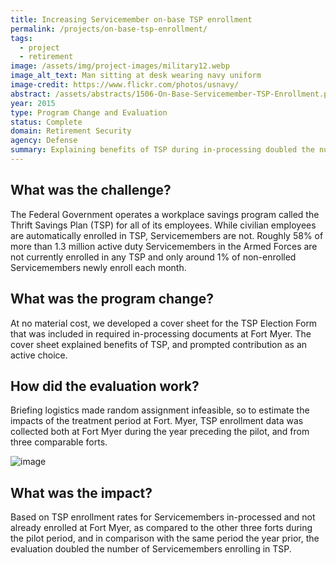 ```yaml
---
title: Increasing Servicemember on-base TSP enrollment
permalink: /projects/on-base-tsp-enrollment/
tags:
  - project
  - retirement
image: /assets/img/project-images/military12.webp
image_alt_text: Man sitting at desk wearing navy uniform
image-credit: https://www.flickr.com/photos/usnavy/
abstract: /assets/abstracts/1506-On-Base-Servicemember-TSP-Enrollment.pdf
year: 2015
type: Program Change and Evaluation
status: Complete
domain: Retirement Security
agency: Defense
summary: Explaining benefits of TSP during in-processing doubled the number of Servicemembers enrolling
---
```

## What was the challenge?
The Federal Government operates a workplace savings program called the Thrift Savings Plan (TSP) for all of its employees. While civilian employees are automatically enrolled in TSP, Servicemembers are not. Roughly 58% of more than 1.3 million active duty Servicemembers in the Armed Forces are not currently enrolled in any TSP and only around 1% of non-enrolled Servicemembers newly enroll each month.

## What was the program change?
At no material cost, we developed a cover sheet for the TSP Election Form that was included in required in-processing documents  at Fort Myer. The cover sheet explained benefits of TSP, and  prompted contribution as an active choice.

## How did the evaluation work?
Briefing logistics made random assignment infeasible, so to estimate the impacts of the treatment period at Fort. Myer, TSP enrollment data was collected both at Fort Myer during the year preceding the pilot, and from three comparable forts.

![image]({{site.baseurl}}/assets/img/project-images/1506-graph.webp)

## What was the impact?
Based on TSP enrollment rates for Servicemembers in-processed and not already enrolled at Fort Myer, as compared to the other three forts during the pilot period, and in comparison with the same period the year prior, the evaluation doubled the number of Servicemembers enrolling in TSP.
